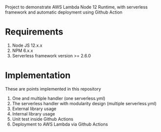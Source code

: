 Project to demonstrate AWS Lambda Node 12 Runtime, with serverless framework and automatic deployment using Github Action

# Requirements
1. Node JS 12.x.x
2. NPM 6.x.x
3. Serverless framework version >= 2.6.0

# Implementation
These are points implemented in this repository
1. One and multiple handler (one serverless.yml)
2. The serverless handler with modularity design (multiple serverless.yml)
3. External library usage
4. Internal library usage
5. Unit test inside Github Actions
6. Deployment to AWS Lambda via Github Actions

